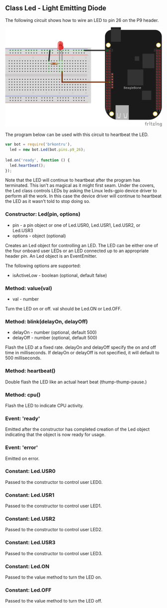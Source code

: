 ## Class Led - Light Emitting Diode

The following circuit shows how to wire an LED to pin 26 on the P9 header.

<img src="https://github.com/fivdi/brkontru/raw/master/doc/led.png">

The program below can be used with this circuit to heartbeat the LED.

```js
var bot = require('brkontru'),
  led = new bot.Led(bot.pins.p9_26);

led.on('ready', function () {
  led.heartbeat();
});
```

Note that the LED will continue to heartbeat after the program has terminated.
This isn't as magical as it might first seam. Under the covers, the Led class
controls LEDs by asking the Linux leds-gpio device driver to perform all the
work. In this case the device driver will continue to heartbeat the LED as it
wasn't told to stop doing so.

### Constructor: Led(pin, options)
- pin - a pin object or one of Led.USR0, Led.USR1, Led.USR2, or Led.USR3
- options - object (optional)

Creates an Led object for controlling an LED. The LED can be either one of the
four onboard user LEDs or an LED connected up to an appropriate header pin.
An Led object is an EventEmitter.

The following options are supported:
- isActiveLow - boolean (optional, default false)

### Method: value(val)
- val - number

Turn the LED on or off. val should be Led.ON or Led.OFF.

### Method: blink(delayOn, delayOff)
- delayOn - number (optional, default 500)
- delayOff - number (optional, default 500)

Flash the LED at a fixed rate. delayOn and delayOff specify the on and off time
in milliseconds. If delayOn or delayOff is not specified, it will default to
500 milliseconds.

### Method: heartbeat()
Double flash the LED like an actual heart beat (thump-thump-pause.)

### Method: cpu()
Flash the LED to indicate CPU activity.

### Event: 'ready'
Emitted after the constructor has completed creation of the Led object
indicating that the object is now ready for usage.

### Event: 'error'
Emitted on error.

### Constant: Led.USR0
Passed to the constructor to control user LED0.

### Constant: Led.USR1
Passed to the constructor to control user LED1.

### Constant: Led.USR2
Passed to the constructor to control user LED2.

### Constant: Led.USR3
Passed to the constructor to control user LED3.

### Constant: Led.ON
Passed to the value method to turn the LED on.

### Constant: Led.OFF
Passed to the value method to turn the LED off.


